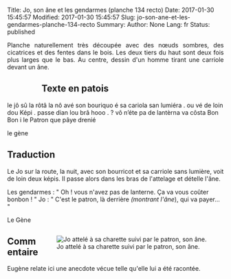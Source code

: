 Title: Jo, son âne et les gendarmes (planche 134 recto)
Date: 2017-01-30 15:45:57
Modified: 2017-01-30 15:45:57
Slug: jo-son-ane-et-les-gendarmes-planche-134-recto
Summary: 
Author: None
Lang: fr
Status: published

<p style="text-align:justify;">Planche naturellement très découpée avec des nœuds sombres, des cicatrices et des fentes dans le bois. Les deux tiers du haut sont deux fois plus larges que le bas. Au centre, dessin d'un homme tirant une carriole devant un âne. </p>

<figure class="image-block" style="float: left;">
  <img alt="" src="{static}/images/planche_134_recto.png">
  <figcaption style="max-width: 252px"></figcaption>
</figure>

## Texte en patois
le jô sû la rôtâ la nô avé son bouriquo é sa cariola san lumiéra . ou vé de loin dou Képi  . passe dian lou brâ
hooo . ?  vô n’éte pa de lantèrna va côsta Bon Bon       i le Patron que pâye drenié

le gène

## Traduction
Le Jo sur la route, la nuit, avec son bourricot et sa carriole sans lumière, voit de loin deux képis. Il passe alors dans les bras de l'attelage et dételle l'âne.

Les gendarmes :  " Oh ! vous n'avez pas de lanterne. Ça va vous coûter bonbon ! "
Jo :  " C'est le patron, là derrière *(montrant l'âne*), qui va payer... "

Le Gène


<figure class="image-block" style="float: right;">
  <img alt="Jo attelé à sa charette suivi par le patron, son âne." src="{static}/images/planche_134_recto_dessin.png">
  <figcaption style="max-width: 400px">Jo attelé à sa charette suivi par le patron, son âne.</figcaption>
</figure>

## Commentaire
Eugène relate ici une anecdote vécue telle qu'elle lui a été racontée.


